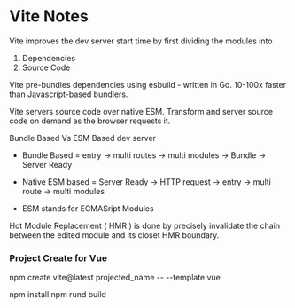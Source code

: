 # Vite Notes

  Vite improves the dev server start time by first dividing the modules into
   1. Dependencies
   2. Source Code
   
   Vite pre-bundles dependencies using esbuild - written in Go. 10-100x faster than Javascript-based bundlers.

   Vite servers source code over native ESM. Transform and server source code on demand as the browser requests it.

   Bundle Based Vs ESM Based dev server

   - Bundle Based = entry -> multi routes -> multi modules -> Bundle -> Server Ready

   - Native ESM based = Server Ready -> HTTP request -> entry -> multi route -> multi modules 

   * ESM stands for ECMASript Modules

   Hot Module Replacement ( HMR ) is done by precisely invalidate the chain between the edited module and its closet HMR boundary.

  ### Project Create for Vue
  npm create vite@latest projected_name -- --template vue

  npm install
  npm rund build
